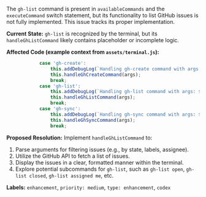 The `gh-list` command is present in `availableCommands` and the `executeCommand` switch statement, but its functionality to list GitHub issues is not fully implemented. This issue tracks its proper implementation.

**Current State:**
`gh-list` is recognized by the terminal, but its `handleGhListCommand` likely contains placeholder or incomplete logic.

**Affected Code (example context from `assets/terminal.js`):**
```javascript
            case 'gh-create':
                this.addDebugLog(`Handling gh-create command with args: ${args.join(' ')}`, 'info', 'command');
                this.handleGhCreateCommand(args);
                break;
            case 'gh-list':
                this.addDebugLog(`Handling gh-list command with args: ${args.join(' ')}`, 'info', 'command');
                this.handleGhListCommand(args);
                break;
            case 'gh-sync':
                this.addDebugLog(`Handling gh-sync command with args: ${args.join(' ')}`, 'info', 'command');
                this.handleGhSyncCommand(args);
                break;
```

**Proposed Resolution:**
Implement `handleGhListCommand` to:
1.  Parse arguments for filtering issues (e.g., by state, labels, assignee).
2.  Utilize the GitHub API to fetch a list of issues.
3.  Display the issues in a clear, formatted manner within the terminal.
4.  Explore potential subcommands for `gh-list`, such as `gh-list open`, `gh-list closed`, `gh-list assigned me`, etc.

**Labels:** `enhancement`, `priority: medium`, `type: enhancement`, `codex`